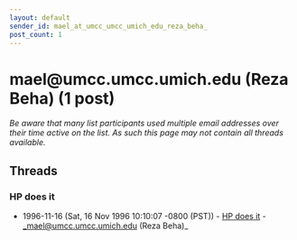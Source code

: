 ```yaml
---
layout: default
sender_id: mael_at_umcc_umcc_umich_edu_reza_beha_
post_count: 1
---
```


# mael<span>@</span>umcc.umcc.umich.edu (Reza Beha) (1 post)

_Be aware that many list participants used multiple email addresses over their time active on the list. As such this page may not contain all threads available._

## Threads

### HP does it
+ 1996-11-16 (Sat, 16 Nov 1996 10:10:07 -0800 (PST)) - [HP does it](/archive/1996/11/fda387fceb5616abfe564016860cc0da728bfb0ac6e05f4dfe0d444f71159a05) - _mael@umcc.umcc.umich.edu (Reza Beha)_

